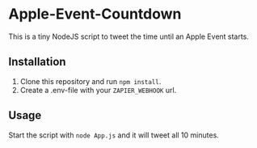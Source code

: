 # Apple-Event-Countdown

This is a tiny NodeJS script to tweet the time until an Apple Event starts.

## Installation

1. Clone this repository and run `npm install`.
2. Create a .env-file with your `ZAPIER_WEBHOOK` url.

## Usage

Start the script with `node App.js` and it will tweet all 10 minutes.
